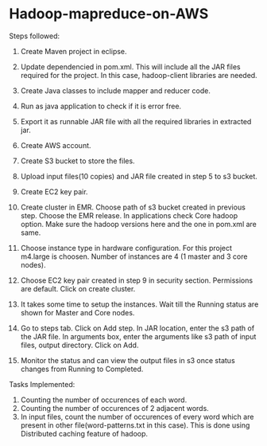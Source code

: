 # Hadoop-mapreduce-on-AWS

Steps followed:

1.  Create Maven project in eclipse.
2.  Update dependencied in pom.xml. This will include all the JAR files required for the project.
    In this case, hadoop-client libraries are needed.
3.  Create Java classes to include mapper and reducer code.
4.  Run as java application to check if it is error free.
5.  Export it as runnable JAR file with all the required libraries in extracted jar.

6.  Create AWS account.
7.  Create S3 bucket to store the files.
8.  Upload input files(10 copies) and JAR file created in step 5 to s3 bucket.
9.  Create EC2 key pair. 
10. Create cluster in EMR. Choose path of s3 bucket created in previous step. Choose the EMR release.
    In applications check Core hadoop option. Make sure the hadoop versions here and the one in pom.xml are same.
11. Choose instance type in hardware configuration. For this project m4.large is choosen. Number of instances are 4 (1 master     and 3 core nodes).
12. Choose EC2 key pair created in step 9 in security section. Permissions are default. Click on create cluster.
13. It takes some time to setup the instances. Wait till the Running status are shown for Master and Core nodes.
14. Go to steps tab. Click on Add step. In JAR location, enter the s3 path of the JAR file. In arguments box, enter the           arguments like s3 path of input files, output directory. Click on Add.
15. Monitor the status and can view the output files in s3 once status changes from Running to Completed.


Tasks Implemented:

1.  Counting the number of occurences of each word.
2.  Counting the number of occurences of 2 adjacent words.
3.  In input files, count the number of occurences of every word which are present in other file(word-patterns.txt in this         case). This is done using Distributed caching feature of hadoop. 
   
